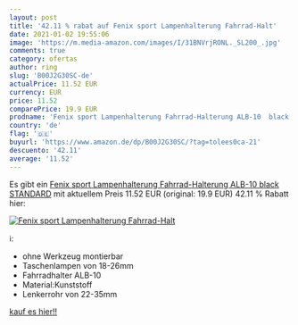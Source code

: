 ```yaml
---
layout: post
title: '42.11 % rabat auf Fenix sport Lampenhalterung Fahrrad-Halt'
date: 2021-01-02 19:55:06
image: 'https://m.media-amazon.com/images/I/31BNVrjRONL._SL200_.jpg'
comments: true
category: ofertas
author: ring
slug: 'B00J2G30SC-de'
actualPrice: 11.52 EUR
currency: EUR
price: 11.52
comparePrice: 19.9 EUR
prodname: 'Fenix sport Lampenhalterung Fahrrad-Halterung ALB-10  black  STANDARD'
country: 'de'
flag: '🇩🇪'
buyurl: 'https://www.amazon.de/dp/B00J2G30SC/?tag=tolees0ca-21'
descuento: '42.11'
average: '11.52'
---
```


Es gibt ein [Fenix sport Lampenhalterung Fahrrad-Halterung ALB-10  black  STANDARD](https://www.amazon.de/dp/B00J2G30SC/?tag=tolees0ca-21) mit aktuellem Preis 11.52 EUR (original: 19.9 EUR) 42.11 % Rabatt hier:

[![Fenix sport Lampenhalterung Fahrrad-Halt](https://m.media-amazon.com/images/I/31BNVrjRONL._SL200_.jpg)](https://www.amazon.de/dp/B00J2G30SC/?tag=tolees0ca-21)

ℹ️:

- ohne Werkzeug montierbar
- Taschenlampen von 18-26mm
- Fahrradhalter ALB-10
- Material:Kunststoff
- Lenkerrohr von 22-35mm

[kauf es hier!!](https://www.amazon.de/dp/B00J2G30SC/?tag=tolees0ca-21)
